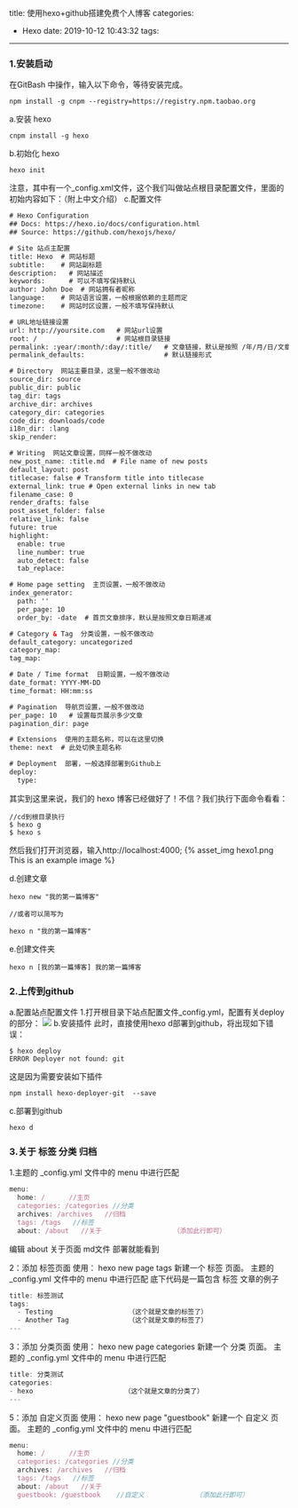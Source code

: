 title: 使用hexo+github搭建免费个人博客
categories:
  - Hexo
date: 2019-10-12 10:43:32
tags:
---
### 1.安装启动
在GitBash 中操作，输入以下命令，等待安装完成。
```shell
npm install -g cnpm --registry=https://registry.npm.taobao.org
```
a.安装 hexo
```shell
cnpm install -g hexo
```
b.初始化 hexo
```shell
hexo init
```
注意，其中有一个_config.xml文件，这个我们叫做站点根目录配置文件，里面的初始内容如下：（附上中文介绍）
c.配置文件
```xml
# Hexo Configuration
## Docs: https://hexo.io/docs/configuration.html
## Source: https://github.com/hexojs/hexo/

# Site 站点主配置
title: Hexo  # 网站标题
subtitle:    # 网站副标题
description:   # 网站描述
keywords:      # 可以不填写保持默认
author: John Doe  # 网站拥有者昵称
language:    # 网站语言设置，一般根据依赖的主题而定
timezone:    # 网站时区设置，一般不填写保持默认

# URL地址链接设置
url: http://yoursite.com   # 网站url设置
root: /                    # 网站根目录链接
permalink: :year/:month/:day/:title/   # 文章链接，默认是按照 /年/月/日/文章标题 设置的链接
permalink_defaults:                    # 默认链接形式

# Directory  网站主要目录，这里一般不做改动
source_dir: source
public_dir: public
tag_dir: tags
archive_dir: archives
category_dir: categories
code_dir: downloads/code
i18n_dir: :lang
skip_render:

# Writing  网站文章设置，同样一般不做改动
new_post_name: :title.md  # File name of new posts
default_layout: post
titlecase: false # Transform title into titlecase
external_link: true # Open external links in new tab
filename_case: 0
render_drafts: false
post_asset_folder: false
relative_link: false
future: true
highlight:
  enable: true
  line_number: true
  auto_detect: false
  tab_replace:

# Home page setting  主页设置，一般不做改动
index_generator:
  path: ''
  per_page: 10
  order_by: -date  # 首页文章排序，默认是按照文章日期递减

# Category & Tag  分类设置，一般不做改动
default_category: uncategorized
category_map:
tag_map:

# Date / Time format  日期设置，一般不做改动
date_format: YYYY-MM-DD
time_format: HH:mm:ss

# Pagination  导航页设置，一般不做改动
per_page: 10   # 设置每页展示多少文章
pagination_dir: page

# Extensions  使用的主题名称，可以在这里切换
theme: next  # 此处切换主题名称

# Deployment  部署，一般选择部署到Github上
deploy:
  type:
```
其实到这里来说，我们的 hexo 博客已经做好了！不信？我们执行下面命令看看：

```shell
//cd到根目录执行
$ hexo g
$ hexo s
```
然后我们打开浏览器，输入http://localhost:4000;
{% asset_img hexo1.png This is an example image %}

d.创建文章

```shell
hexo new "我的第一篇博客"

//或者可以简写为

hexo n "我的第一篇博客"
```
e.创建文件夹
```shell
hexo n [我的第一篇博客] 我的第一篇博客
```
### 2.上传到github
a.配置站点配置文件
1.打开根目录下站点配置文件_config.yml，配置有关deploy的部分：
![](/blogs/images/20191012104426.png)
b.安装插件
此时，直接使用hexo d部署到github，将出现如下错误：
```shell
$ hexo deploy
ERROR Deployer not found: git
```
这是因为需要安装如下插件
```shell
npm install hexo-deployer-git  --save
```
c.部署到github
```shell
hexo d
```

### 3.关于 标签 分类 归档
1.主题的 _config.yml 文件中的 menu 中进行匹配
```js
menu:
  home: /      //主页
  categories: /categories //分类
  archives: /archives   //归档
  tags: /tags   //标签
  about: /about   //关于                  （添加此行即可）
```
编辑 about 关于页面 md文件 部署就能看到

2：添加 标签页面
使用： hexo new page tags 新建一个 标签 页面。
主题的 _config.yml 文件中的 menu 中进行匹配
底下代码是一篇包含 标签 文章的例子
```js
title: 标签测试
tags:
  - Testing                   （这个就是文章的标签了）
  - Another Tag               （这个就是文章的标签了）
---
```
3：添加 分类页面
使用： hexo new page categories 新建一个 分类 页面。
主题的 _config.yml 文件中的 menu 中进行匹配
```js
title: 分类测试
categories:
- hexo                       （这个就是文章的分类了）
---
```
5：添加 自定义页面
使用： hexo new page "guestbook" 新建一个 自定义 页面。
主题的 _config.yml 文件中的 menu 中进行匹配
```js
menu:
  home: /      //主页
  categories: /categories //分类
  archives: /archives   //归档
  tags: /tags   //标签
  about: /about   //关于
  guestbook: /guestbook    //自定义             （添加此行即可）
```